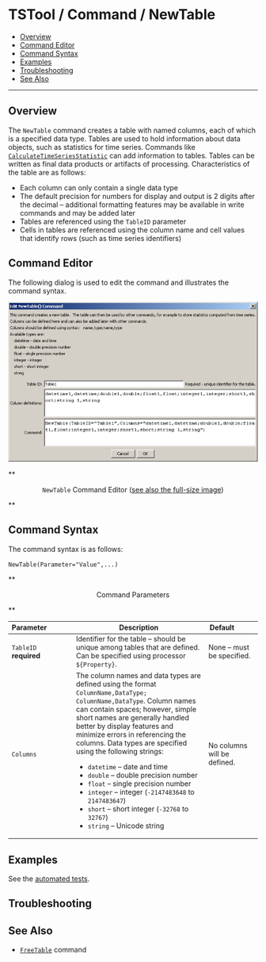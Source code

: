 # TSTool / Command / NewTable #

* [Overview](#overview)
* [Command Editor](#command-editor)
* [Command Syntax](#command-syntax)
* [Examples](#examples)
* [Troubleshooting](#troubleshooting)
* [See Also](#see-also)

-------------------------

## Overview ##

The `NewTable` command creates a table with named columns, each of which is a specified data type.
Tables are used to hold information about data objects, such as statistics for time series.
Commands like [`CalculateTimeSeriesStatistic`](../CalculateTimeSeriesStatistic/CalculateTimeSeriesStatistic.md) can add information to tables.
Tables can be written as final data products or artifacts of processing.  Characteristics of the table are as follows:

* Each column can only contain a single data type
* The default precision for numbers for display and output is 2 digits after the
decimal – additional formatting features may be available in write commands and may be added later
* Tables are referenced using the `TableID` parameter
* Cells in tables are referenced using the column name and cell values that identify rows (such as time series identifiers)

## Command Editor ##

The following dialog is used to edit the command and illustrates the command syntax.

![NewTable](NewTable.png)

**<p style="text-align: center;">
`NewTable` Command Editor (<a href="../NewTable.png">see also the full-size image</a>)
</p>**

## Command Syntax ##

The command syntax is as follows:

```text
NewTable(Parameter="Value",...)
```
**<p style="text-align: center;">
Command Parameters
</p>**

| **Parameter**&nbsp;&nbsp;&nbsp;&nbsp;&nbsp;&nbsp;&nbsp;&nbsp;&nbsp;&nbsp;&nbsp;&nbsp; | **Description** | **Default**&nbsp;&nbsp;&nbsp;&nbsp;&nbsp;&nbsp;&nbsp;&nbsp;&nbsp;&nbsp; |
| --------------|-----------------|----------------- |
|`TableID`<br>**required**|Identifier for the table – should be unique among tables that are defined.  Can be specified using processor `${Property}`.|None – must be specified.|
|`Columns`|The column names and data types are defined using the format `ColumnName,DataType; ColumnName,DataType`.  Column names can contain spaces; however, simple short names are generally handled better by display features and minimize errors in referencing the columns.  Data types are specified using the following strings:<ul><li>`datetime` – date and time</li><li>`double` – double precision number</li><li>`float` – single precision number</li><li>`integer` – integer (`-2147483648` to `2147483647`)</li><li>`short` – short integer (`-32768` to `32767`)</li><li>`string` – Unicode string</li></ul>|No columns will be defined.|

## Examples ##

See the [automated tests](https://github.com/OpenCDSS/cdss-app-tstool-test/tree/master/test/regression/commands/general/NewTable).

## Troubleshooting ##

## See Also ##

* [`FreeTable`](../FreeTable/FreeTable.md) command

